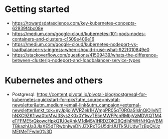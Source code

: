 # Getting started
- https://towardsdatascience.com/key-kubernetes-concepts-62939f4bc08e
- https://medium.com/google-cloud/kubernetes-101-pods-nodes-containers-and-clusters-c1509e409e16
- https://medium.com/google-cloud/kubernetes-nodeport-vs-loadbalancer-vs-ingress-when-should-i-use-what-922f010849e0
- https://stackoverflow.com/questions/41509439/whats-the-difference-between-clusterip-nodeport-and-loadbalancer-service-types

# Kubernetes and others
- Postgresql: https://content.pivotal.io/pivotal-blog/postgresql-for-kubernetes-quickstart-for-pks?utm_source=pivotal-newsletter&utm_medium=email-link&utm_campaign=external-newsletter&mkt_tok=eyJpIjoiWVRZek1HWmpPR05qT0ROaSIsInQiOiIyNThNXC9ZK1lwa0toMVJ3Sys2K0x0Y1wvTE5nMWFPcnRMbjVzMDVtQTM4eTFFME5rQkowcHpkQ1U0eXhkM1dMSVlHRDZOK29QdlhPWHNHQnVBMTBkazhUa3JIaXE5dTRwbnIweDNJZXRxTGU5ditUUTk5UUdwTzBpQVJzMEtMeTFwIn0%3D
